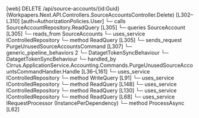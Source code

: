 [web] DELETE /api/source-accounts/{id:Guid}  (Workpapers.Next.API.Controllers.SourceAccountsController.Delete)  [L302–L310] [auth=AuthorizationPolicies.User]
  └─ calls SourceAccountRepository.ReadQuery [L305]
  └─ queries SourceAccount [L305]
    └─ reads_from SourceAccounts
  └─ uses_service IControlledRepository<SourceAccount>
    └─ method ReadQuery [L305]
  └─ sends_request PurgeUnusedSourceAccountsCommand [L307]
    └─ generic_pipeline_behaviors 2
      └─ DatagetTokenSyncBehaviour
      └─ DatagetTokenSyncBehaviour
    └─ handled_by Cirrus.ApplicationService.Accounting.Commands.PurgeUnusedSourceAccountsCommandHandler.Handle [L36–L161]
      └─ uses_service IControlledRepository<Account>
        └─ method WriteQuery [L91]
      └─ uses_service IControlledRepository<AssetGroup>
        └─ method ReadQuery [L148]
      └─ uses_service IControlledRepository<Distribution>
        └─ method ReadQuery [L130]
      └─ uses_service IControlledRepository<SourceAccount>
        └─ method ReadQuery [L68]
      └─ uses_service IRequestProcessor (InstancePerDependency)
        └─ method ProcessAsync [L62]

